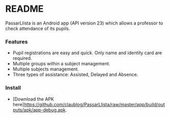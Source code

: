 # README #

PassarLlista is an Android app (API version 23) which allows a professor to check attendance of its pupils.

### Features ###

* Pupil registrations are easy and quick. Only name and identity card are required.
* Multiple groups within a subject management.
* Multiple subjects management.
* Three types of assistance: Assisted, Delayed and Absence.

### Install ###

* [Download the APK here]https://github.com/claublog/PassarLlista/raw/master/app/build/outputs/apk/app-debug.apk.
